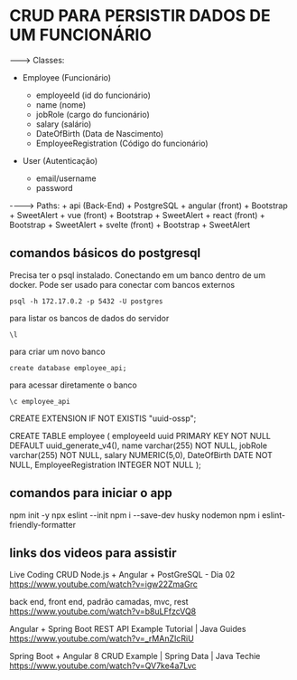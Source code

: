 # CRUD PARA PERSISTIR DADOS DE UM FUNCIONÁRIO

---> Classes:

+ Employee                  (Funcionário)
    - employeeId            (id do funcionário)
    - name                  (nome)
    - jobRole               (cargo do funcionário)
    - salary                (salário)
    - DateOfBirth           (Data de Nascimento)
    - EmployeeRegistration  (Código do funcionário)

+ User (Autenticação)
    - email/username
    - password

----> Paths:
    + api       (Back-End)  + PostgreSQL
    + angular   (front)     + Bootstrap + SweetAlert
    + vue       (front)     + Bootstrap + SweetAlert
    + react     (front)     + Bootstrap + SweetAlert
    + svelte    (front)     + Bootstrap + SweetAlert

## comandos básicos do postgresql

Precisa ter o psql instalado. Conectando em um banco dentro de um docker.
Pode ser usado para conectar com bancos externos

```
psql -h 172.17.0.2 -p 5432 -U postgres
```
para listar os bancos de dados do servidor

```
\l
```

para criar um novo banco

```
create database employee_api;
```

para acessar diretamente o banco

```
\c employee_api
```

CREATE EXTENSION IF NOT EXISTIS "uuid-ossp";

CREATE TABLE employee (
    employeeId uuid PRIMARY KEY NOT NULL DEFAULT uuid_generate_v4(),
    name varchar(255) NOT NULL,
    jobRole varchar(255) NOT NULL,
    salary NUMERIC(5,0),
    DateOfBirth DATE NOT NULL,
    EmployeeRegistration INTEGER NOT NULL
);

## comandos para iniciar o app

npm init -y
npx eslint --init
npm i --save-dev husky nodemon
npm i eslint-friendly-formatter



## links dos videos para assistir

Live Coding CRUD Node.js + Angular + PostGreSQL - Dia 02
https://www.youtube.com/watch?v=igw22ZmaGrc


back end, front end, padrão camadas, mvc, rest
https://www.youtube.com/watch?v=b8uLFfzcVQ8


Angular + Spring Boot REST API Example Tutorial | Java Guides
https://www.youtube.com/watch?v=_rMAnZIcRiU


Spring Boot + Angular 8 CRUD Example | Spring Data | Java Techie
https://www.youtube.com/watch?v=QV7ke4a7Lvc